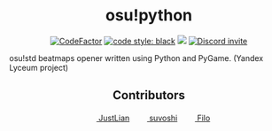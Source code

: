 <h1 align="center">osu!python</h1>

<p align="center">
<a href="https://www.codefactor.io/repository/github/justlian/osu-python"><img src="https://www.codefactor.io/repository/github/justlian/osu-python/badge" alt="CodeFactor" /></a>
<a href="https://github.com/psf/black"><img src="https://img.shields.io/badge/code%20style-black-black" alt="code style: black"></a>
<a href="https://github.com/JustLian/osu-python/blob/main/LICENSE"><img src="https://img.shields.io/github/license/JustLian/osu-python"></a>
<a href="https://discord.gg/AjqX5PB3Uj"><img src="https://discord.com/api/guilds/981818711608524830/widget.png" alt="Discord invite"></a>
</p>

osu!std beatmaps opener written using Python and PyGame. (Yandex Lyceum project)

<h2 align="center">Contributors</h2>
<p align="center">
<a href="https://www.justlian.com"><img src="https://avatars.githubusercontent.com/u/85202150" height=16>&nbsp;JustLian</a> &nbsp;&nbsp; <a href="https://github.com/suvoshi"><img src="avatars.githubusercontent.com/u/94275923" height=16>&nbsp;suvoshi</a> &nbsp;&nbsp; <a href="https://github.com/Filo6699"><img src="https://avatars.githubusercontent.com/u/114665857" height=16>&nbsp;Filo</a>
</p>
